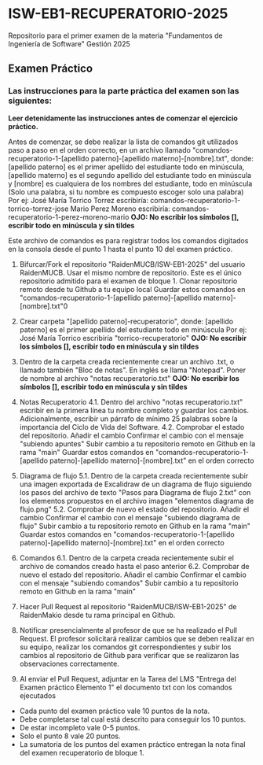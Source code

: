 # ISW-EB1-RECUPERATORIO-2025
Repositorio para el primer examen de la materia "Fundamentos de Ingeniería de Software" Gestión 2025

## Examen Práctico
### Las instrucciones para la parte práctica del examen son las siguientes:
**Leer detenidamente las instrucciones antes de comenzar el ejercicio práctico.**

Antes de comenzar, se debe realizar la lista de comandos git utilizados paso a paso en el orden correcto, en un archivo llamado "comandos-recuperatorio-1-[apellido paterno]-[apellido materno]-[nombre].txt", 
    donde: [apellido paterno] es el primer apellido del estudiante todo en minúscula, [apellido materno] es el segundo apellido del estudiante todo en minúscula y [nombre] es cualquiera de los nombres del estudiante, todo en minúscula (Solo una palabra, si tu nombre es compuesto escoger solo una palabra)
Por ej: 
  José María Torrico Torrez escribiría: comandos-recuperatorio-1-torrico-torrez-jose
  Mario Perez Moreno escribiría: comandos-recuperatorio-1-perez-moreno-mario
  **OJO: No escribir los símbolos [], escribir todo en minúscula y sin tildes**

Este archivo de comandos es para registrar todos los comandos digitados en la consola desde el punto 1 hasta el punto 10 del examen práctico.

1. Bifurcar/Fork el repositorio "RaidenMUCB/ISW-EB1-2025" del usuario RaidenMUCB. Usar el mismo nombre de repositorio. Este es el único repositorio admitido para el examen de bloque 1. Clonar repositorio remoto desde tu Github a tu equipo local
   Guardar estos comandos en "comandos-recuperatorio-1-[apellido paterno]-[apellido materno]-[nombre].txt"0
2. Crear carpeta "[apellido paterno]-recuperatorio", donde: [apellido paterno] es el primer apellido del estudiante todo en minúscula
Por ej:
  José María Torrico escribiría "torrico-recuperatorio"
  **OJO: No escribir los símbolos [], escribir todo en minúscula y sin tildes**
3. Dentro de la carpeta creada recientemente crear un archivo .txt, o llamado también "Bloc de notas". En inglés se llama "Notepad". Poner de nombre al archivo "notas recuperatorio.txt"
  **OJO: No escribir los símbolos [], escribir todo en minúscula y sin tildes**
4. Notas Recuperatorio
4.1. Dentro del archivo "notas recuperatorio.txt" escribir en la primera línea tu nombre completo y guardar los cambios. Adicionalmente, escribir un párrafo de mínimo 25 palabras sobre la importancia del Ciclo de Vida del Software.
4.2. Comprobar el estado del repositorio.
   Añadir el cambio
   Confirmar el cambio con el mensaje "subiendo apuntes"
   Subir cambio a tu repositorio remoto en Github en la rama "main"
   Guardar estos comandos en "comandos-recuperatorio-1-[apellido paterno]-[apellido materno]-[nombre].txt" en el orden correcto

5. Diagrama de flujo
5.1. Dentro de la carpeta creada recientemente subir una imagen exportada de Excalidraw de un diagrama de flujo siguiendo los pasos del archivo de texto "Pasos para Diagrama de flujo 2.txt" con los elementos propuestos en el archivo imagen "elementos diagrama de flujo.png"
5.2. Comprobar de nuevo el estado del repositorio.
   Añadir el cambio
   Confirmar el cambio con el mensaje "subiendo diagrama de flujo"
   Subir cambio a tu repositorio remoto en Github en la rama "main"
   Guardar estos comandos en "comandos-recuperatorio-1-[apellido paterno]-[apellido materno]-[nombre].txt" en el orden correcto

6. Comandos
6.1. Dentro de la carpeta creada recientemente subir el archivo de comandos creado hasta el paso anterior
6.2. Comprobar de nuevo el estado del repositorio.
   Añadir el cambio
   Confirmar el cambio con el mensaje "subiendo comandos"
   Subir cambio a tu repositorio remoto en Github en la rama "main"
7. Hacer Pull Request al repositorio "RaidenMUCB/ISW-EB1-2025" de RaidenMakio desde tu rama principal en Github.
8. Notificar presencialmente al profesor de que se ha realizado el Pull Request. El profesor solicitará realizar cambios que se deben realizar en su equipo, realizar los comandos git correspondientes y subir los cambios al repositorio de Github para verificar que se realizaron las observaciones correctamente.
9. Al enviar el Pull Request, adjuntar en la Tarea del LMS "Entrega del Examen práctico Elemento 1" el documento txt con los comandos ejecutados

- Cada punto del examen práctico vale 10 puntos de la nota.
- Debe completarse tal cual está descrito para conseguir los 10 puntos.
- De estar incompleto vale 0-5 puntos.
- Solo el punto 8 vale 20 puntos.
- La sumatoria de los puntos del examen práctico entregan la nota final del examen recuperatorio de bloque 1.
